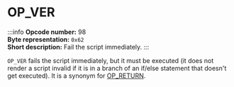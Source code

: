 # OP_VER
:::info
**Opcode number:** 98  
**Byte representation:**  `0x62`  
**Short description:** Fail the script immediately.
:::

`OP_VER` fails the script immediately, but it must be executed (it does not render a script invalid if it is in a branch of an if/else statement that doesn't get executed). It is a synonym for [OP_RETURN](./OP_RETURN.md).

